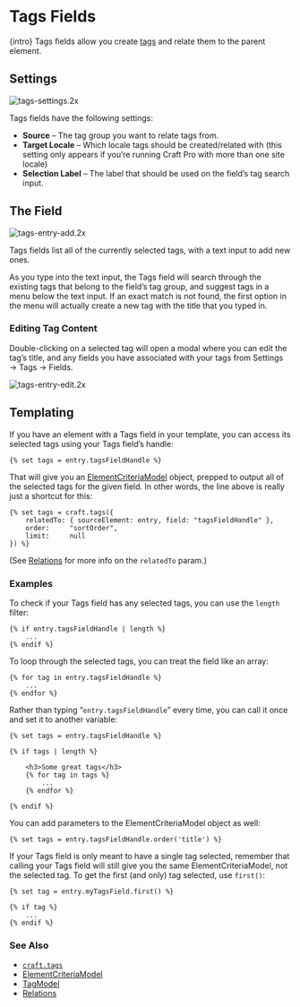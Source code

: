 # Tags Fields

{intro} Tags fields allow you create [tags](tags.md) and relate them to the parent element.

## Settings

![tags-settings.2x](https://craftcmsassets.craftcdn.com/images/docs/field-types/tags/tags-settings.2x.png)

Tags fields have the following settings:

*   **Source** – The tag group you want to relate tags from.
*   **Target Locale** – Which locale tags should be created/related with (this setting only appears if you’re running Craft Pro with more than one site locale)
*   **Selection Label** – The label that should be used on the field’s tag search input.

## The Field

![tags-entry-add.2x](https://craftcmsassets.craftcdn.com/images/docs/field-types/tags/tags-entry-add.2x.jpg)

Tags fields list all of the currently selected tags, with a text input to add new ones.

As you type into the text input, the Tags field will search through the existing tags that belong to the field’s tag group, and suggest tags in a menu below the text input. If an exact match is not found, the first option in the menu will actually create a new tag with the title that you typed in.

### Editing Tag Content

Double-clicking on a selected tag will open a modal where you can edit the tag’s title, and any fields you have associated with your tags from Settings → Tags → Fields.

![tags-entry-edit.2x](https://craftcmsassets.craftcdn.com/images/docs/field-types/tags/tags-entry-edit.2x.jpg)

## Templating

If you have an element with a Tags field in your template, you can access its selected tags using your Tags field’s handle:

```twig
{% set tags = entry.tagsFieldHandle %}
```

That will give you an [ElementCriteriaModel](templating/elementcriteriamodel.md) object, prepped to output all of the selected tags for the given field. In other words, the line above is really just a shortcut for this:

```twig
{% set tags = craft.tags({
    relatedTo: { sourceElement: entry, field: "tagsFieldHandle" },
    order:     "sortOrder",
    limit:     null
}) %}
```

(See [Relations](relations.md) for more info on the `relatedTo` param.)

### Examples

To check if your Tags field has any selected tags, you can use the `length` filter:

```twig
{% if entry.tagsFieldHandle | length %}
    ...
{% endif %}
```

To loop through the selected tags, you can treat the field like an array:

```twig
{% for tag in entry.tagsFieldHandle %}
    ...
{% endfor %}
```

Rather than typing “`entry.tagsFieldHandle`” every time, you can call it once and set it to another variable:

```twig
{% set tags = entry.tagsFieldHandle %}

{% if tags | length %}

    <h3>Some great tags</h3>
    {% for tag in tags %}
        ...
    {% endfor %}

{% endif %}
```

You can add parameters to the ElementCriteriaModel object as well:

```twig
{% set tags = entry.tagsFieldHandle.order('title') %}
```

If your Tags field is only meant to have a single tag selected, remember that calling your Tags field will still give you the same ElementCriteriaModel, not the selected tag. To get the first (and only) tag selected, use `first()`:

```twig
{% set tag = entry.myTagsField.first() %}

{% if tag %}
    ...
{% endif %}
```

### See Also

*   [`craft.tags`](templating/craft.tags.md)
*   [ElementCriteriaModel](templating/elementcriteriamodel.md)
*   [TagModel](templating/tagmodel.md)
*   [Relations](relations.md)
